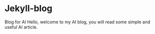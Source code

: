 # Jekyll-blog
Blog for AI
Hello, welcome to my AI blog, you will read some simple and useful AI article. 
